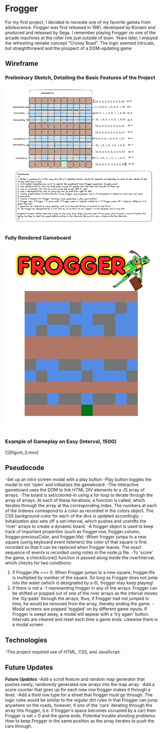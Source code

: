 # Frogger
For my first project, I decided to recreate one of my favorite games from adolescence. Frogger was first released in 1981, developed by Konami and produced and released by Sega. I remember playing Frogger on one of the arcade machines at the roller rink just outside of town. Years later, I enjoyed the refreshing remake concept "Crossy Road". The logic seemed intricate, but straightforward and the prospect of a DOM-updating game 

## Wireframe
### Preliminary Sketch, Detailing the Basic Features of the Project
![](Figure_1.png)
### Fully Rendered Gameboard
![](Figure_2.png)
### Example of Gameplay on Easy (Interval, 1500)
![][figure_3.mov]

## Pseudocode
-Set up an intro screen modal with a play button
-Play button toggles the modal to not 'open' and initializes the gameboard.
-The interactive gameboard uses the DOM to link HTML DIV elements to a JS array of arrays. 
-The board is set/colored-in using a for loop to iterate through the array of arrays. At each of these iterations, a function is called, which iterates through the array at the corresponding index. The numbers at each of the indexes correspond to a color as recorded in the colors object. The CSS background-color for each of the divs is updated accordingly. 
-Initialization also sets off a set-interval, which pushes and unshifts the 'river' arrays to create a dynamic board. 
-A frogger object is used to keep track of important properties (such as frogger.row, frogger.column, frogger.previousColor, and frogger.life)
-When frogger jumps to a new square (using keyboard event listeners) the color of that square is first recorded so that it can be replaced when Frogger leaves. The exact sequence of events is recorded using notes in the node.js file.
-To 'score' the game, a checkScore() function is passed along inside the riverInterval, which checks for two conditions: 
1. if Frogger.life === 0. When Frogger jumps to a new square, frogger.life is multiplied by number of the square. So long as Frogger does not jump into the water (which is designated by a 0), frogger may keep playing! 
2. if there is not a -1 representing frogger in any of the arrays. Frogger can be shifted or popped out of one of the river arrays as the interval moves the 'lily-pads' through the arrays; thus, if Frogger had not jumped in time, he would be removed from the array, thereby ending the game.
-Modal screens are popped 'toggled' on by different game inputs. If Frogger is swept away, a modal will appear with a 'try again' button. Intervals are cleared and reset each time a game ends. Likewise there is a modal screen 

## Technologies
-This project required use of HTML, CSS, and JavaScript.

## Future Updates
***Future Updates***
-Add a scroll feature and random map generator that pushes newly, randomnly generated row arrays into the map array. 
-Add a score counter that goes up for each new row frogger makes it through a level. 
-Add a third row type for a street that frogger must go through. The logic rules would be similar to the regular dirt rules in that Frogger can jump anywhere on the roads, however, if one of the 'cars' iterating through the array hits frogger, (i.e. if frogger's space becomes occupied by a car) then Frogger is set = 0  and the game ends. Potential trouble shooting problems: How to keep Frogger in the same position as the array iterates to push the cars through. 